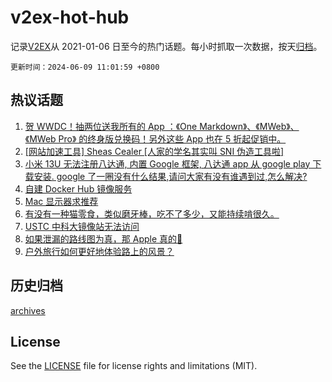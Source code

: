 # v2ex-hot-hub

 记录[V2EX](https://www.v2ex.com/)从 2021-01-06 日至今的热门话题。每小时抓取一次数据，按天[归档](archives)。

`更新时间：2024-06-09 11:01:59 +0800`

## 热议话题

1. [贺 WWDC！抽两位送我所有的 App ：《One Markdown》、《MWeb》、《MWeb Pro》 的终身版兑换码！另外这些 App 也在 5 折起促销中。](https://www.v2ex.com/t/1047951)
1. [[网站加速工具] Sheas Cealer [人家的学名其实叫 SNI 伪造工具啦]](https://www.v2ex.com/t/1047955)
1. [小米 13U 无法注册八达通, 内置 Google 框架, 八达通 app 从 google play 下载安装. google 了一圈没有什么结果,请问大家有没有谁遇到过,怎么解决?](https://www.v2ex.com/t/1047897)
1. [自建 Docker Hub 镜像服务](https://www.v2ex.com/t/1047891)
1. [Mac 显示器求推荐](https://www.v2ex.com/t/1047890)
1. [有没有一种猫零食，类似磨牙棒，吃不了多少，又能持续啃很久。](https://www.v2ex.com/t/1047904)
1. [USTC 中科大镜像站无法访问](https://www.v2ex.com/t/1047924)
1. [如果泄漏的路线图为真，那 Apple 真的💊](https://www.v2ex.com/t/1048018)
1. [户外旅行如何更好地体验路上的风景？](https://www.v2ex.com/t/1047894)

## 历史归档

[archives](archives)

## License

See the [LICENSE](LICENSE) file for license rights and limitations (MIT).
